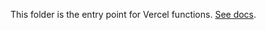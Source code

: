 This folder is the entry point for Vercel functions.
[See docs](https://vercel.com/docs/functions/runtimes/node-js#creating-a-node.js-function).
